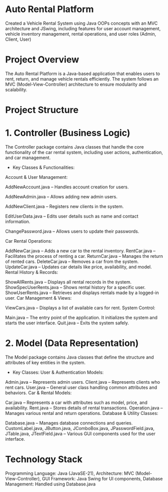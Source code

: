 # Auto Rental Platform
Created a Vehicle Rental System using Java OOPs  concepts with an MVC architecture and JSwing, including features for user account management, vehicle inventory management, rental operations, and user roles (Admin, Client, User)

# Project Overview
The Auto Rental Platform is a Java-based application that enables users to rent, return, and manage vehicle rentals efficiently. The system follows an MVC (Model-View-Controller) architecture to ensure modularity and scalability.

# Project Structure

# 1. Controller (Business Logic)
The Controller package contains Java classes that handle the core functionality of the car rental system, including user actions, authentication, and car management.

* Key Classes & Functionalities:

Account & User Management:

AddNewAccount.java – Handles account creation for users.

AddNewAdmin.java – Allows adding new admin users.

AddNewClient.java – Registers new clients in the system.

EditUserData.java – Edits user details such as name and contact information.

ChangePassword.java – Allows users to update their passwords.

Car Rental Operations:

AddNewCar.java – Adds a new car to the rental inventory.
RentCar.java – Facilitates the process of renting a car.
ReturnCar.java – Manages the return of rented cars.
DeleteCar.java – Removes a car from the system.
UpdateCar.java – Updates car details like price, availability, and model.
Rental History & Records:

ShowAllRents.java – Displays all rental records in the system.
ShowSpecUserRents.java – Shows rental history for a specific user.
ShowUserRents.java – Retrieves and displays rentals made by a logged-in user.
Car Management & Views:

ViewCars.java – Displays a list of available cars for rent.
System Control:

Main.java – The entry point of the application. It initializes the system and starts the user interface.
Quit.java – Exits the system safely.

# 2. Model (Data Representation)
The Model package contains Java classes that define the structure and attributes of key entities in the system.

* Key Classes:
User & Authentication Models:

Admin.java – Represents admin users.
Client.java – Represents clients who rent cars.
User.java – General user class handling common attributes and behaviors.
Car & Rental Models:

Car.java – Represents a car with attributes such as model, price, and availability.
Rent.java – Stores details of rental transactions.
Operation.java – Manages various rental and return operations.
Database & Utility Classes:

Database.java – Manages database connections and queries.
CustomLabel.java, JButton.java, JComboBox.java, JPasswordField.java, JTable.java, JTextField.java – Various GUI components used for the user interface.

# Technology Stack
Programming Language: Java (JavaSE-21),
Architecture: MVC (Model-View-Controller),
GUI Framework: Java Swing for UI components,
Database Management: Handled using Database.java
